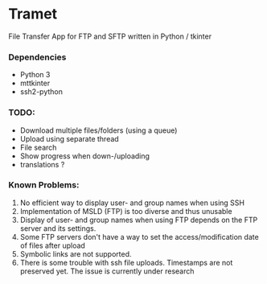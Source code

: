 # Tramet
File Transfer App for FTP and SFTP written in Python / tkinter

### Dependencies
* Python 3
* mttkinter
* ssh2-python

### TODO:
* Download multiple files/folders (using a queue)
* Upload using separate thread
* File search
* Show progress when down-/uploading
* translations ?

### Known Problems:
1. No efficient way to display user- and group names when using SSH
2. Implementation of MSLD (FTP) is too diverse and thus unusable
3. Display of user- and group names when using FTP depends on the FTP server and its settings.
4. Some FTP servers don't have a way to set the access/modification date of files after upload
5. Symbolic links are not supported.
6. There is some trouble with ssh file uploads. Timestamps are not preserved yet. The issue is currently under research